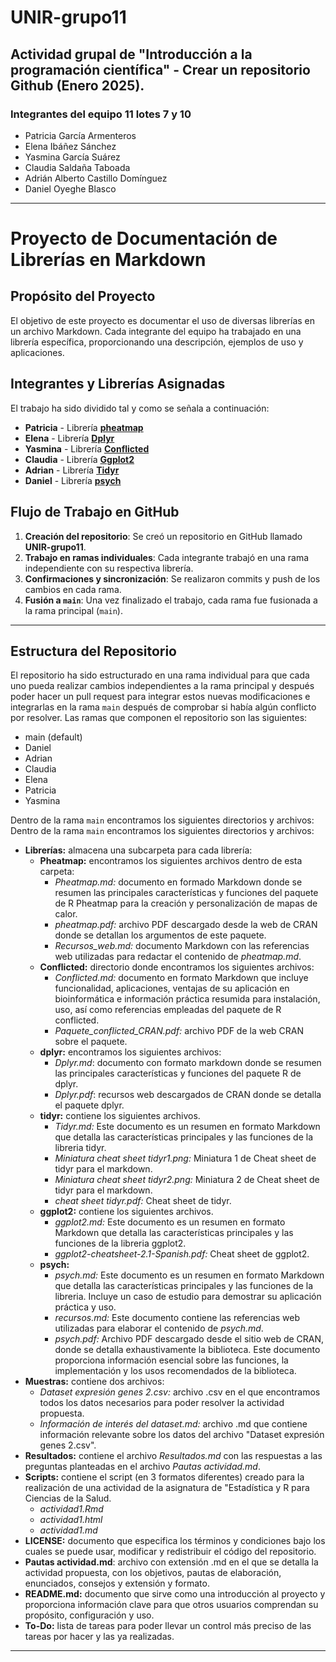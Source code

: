 # UNIR-grupo11

## Actividad grupal de "Introducción a la programación científica" - Crear un repositorio Github (Enero 2025).

### Integrantes del equipo 11 lotes 7 y 10
- Patricia García Armenteros
- Elena Ibáñez Sánchez
- Yasmina García Suárez
- Claudia Saldaña Taboada
- Adrián Alberto Castillo Domínguez
- Daniel Oyeghe Blasco

---

# Proyecto de Documentación de Librerías en Markdown

##  Propósito del Proyecto
El objetivo de este proyecto es documentar el uso de diversas librerías en un archivo Markdown. Cada integrante del equipo ha trabajado en una librería específica, proporcionando una descripción, ejemplos de uso y aplicaciones.

##  Integrantes y Librerías Asignadas
El trabajo ha sido dividido tal y como se señala a continuación:

- **Patricia** - Librería **[pheatmap](https://github.com/pgarmenteros/UNIR-grupo11/blob/main/Librer%C3%ADas/Pheatmap/Pheatmap.md)**
- **Elena** - Librería **[Dplyr](https://github.com/pgarmenteros/UNIR-grupo11/blob/main/Librer%C3%ADas/Dplyr/Dplyr.md)**
- **Yasmina** - Librería **[Conflicted](https://github.com/pgarmenteros/UNIR-grupo11/blob/310132cb95a3cb6de9830f40174f6c6d9fb38c8f/Librer%C3%ADas/Conflicted/Conflicted.md)**
- **Claudia** - Librería **[Ggplot2](https://github.com/pgarmenteros/UNIR-grupo11/blob/main/Librer%C3%ADas/ggplot2/ggplot2.md)**
- **Adrian** - Librería **[Tidyr](https://github.com/pgarmenteros/UNIR-grupo11/blob/Adrian/Librer%C3%ADas/Tidyr/Tidyr.md)**
- **Daniel** - Librería **[psych](https://github.com/pgarmenteros/UNIR-grupo11/blob/main/Librer%C3%ADas/psych/psych.md)**

## Flujo de Trabajo en GitHub
1. **Creación del repositorio**: Se creó un repositorio en GitHub llamado **UNIR-grupo11**.
2. **Trabajo en ramas individuales**: Cada integrante trabajó en una rama independiente con su respectiva librería.
3. **Confirmaciones y sincronización**: Se realizaron commits y push de los cambios en cada rama.
4. **Fusión a `main`**: Una vez finalizado el trabajo, cada rama fue fusionada a la rama principal (`main`).

---

## Estructura del Repositorio
El repositorio ha sido estructurado en una rama individual para que cada uno pueda realizar cambios independientes a la rama principal y después poder hacer un pull request para integrar estos nuevas modificaciones e integrarlas en la rama `main` después de comprobar si había algún conflicto por resolver. Las ramas que componen el repositorio son las siguientes:

- main (default)
- Daniel
- Adrian
- Claudia
- Elena
- Patricia
- Yasmina

Dentro de la rama `main` encontramos los siguientes directorios y archivos:
Dentro de la rama `main` encontramos los siguientes directorios y archivos:
- **Librerías:** almacena una subcarpeta para cada librería:
  - **Pheatmap:** encontramos los siguientes archivos dentro de esta carpeta:
    - *Pheatmap.md:* documento en formado Markdown donde se resumen las principales características y funciones del paquete de R Pheatmap para la creación y personalización de mapas de calor.
    - *pheatmap.pdf:* archivo PDF descargado desde la web de CRAN donde se detallan los argumentos de este paquete.
    - *Recursos_web.md:* documento Markdown con las referencias web utilizadas para redactar el contenido de *pheatmap.md*.
  - **Conflicted:** directorio donde encontramos los siguientes archivos:
    - *Conflicted.md:* documento en formato Markdown que incluye funcionalidad, aplicaciones, ventajas de su aplicación en bioinformática e información práctica resumida para instalación, uso, así como referencias empleadas del paquete de R conflicted.
    -  *Paquete_conflicted_CRAN.pdf:* archivo PDF de la web CRAN sobre el paquete.
  - **dplyr:** encontramos los siguientes archivos:
    - *Dplyr.md*: documento con formato markdown donde se resumen las principales características y funciones del paquete R de dplyr.
    - *Dplyr.pdf*: recursos web descargados de CRAN donde se detalla el paquete dplyr.
  - **tidyr:** contiene los siguientes archivos.
    - *Tidyr.md:* Este documento es un resumen en formato Markdown que detalla las características principales y las funciones de la libreria tidyr.
    - *Miniatura cheat sheet tidyr1.png:* Miniatura 1 de Cheat sheet de tidyr para el markdown.
    - *Miniatura cheat sheet tidyr2.png:* Miniatura 2 de Cheat sheet de tidyr para el markdown.
    - *cheat sheet tidyr.pdf:* Cheat sheet de tidyr.
  - **ggplot2:** contiene los siguientes archivos.
    - *ggplot2.md:* Este documento es un resumen en formato Markdown que detalla las características principales y las funciones de la libreria ggplot2.
    - *ggplot2-cheatsheet-2.1-Spanish.pdf:* Cheat sheet de ggplot2.
  - **psych:**
    - *psych.md:* Este documento es un resumen en formato Markdown que detalla las características principales y las funciones de la libreria. Incluye un caso de estudio para demostrar su aplicación práctica y uso.
    - *recursos.md:* Este documento contiene las referencias web utilizadas para elaborar el contenido de *psych.md*.
    - *psych.pdf:* Archivo PDF descargado desde el sitio web de CRAN, donde se detalla exhaustivamente la biblioteca. Este documento proporciona información esencial sobre las funciones, la implementación y los usos recomendados de la biblioteca.  
- **Muestras:** contiene dos archivos:
  - *Dataset expresión genes 2.csv:* archivo .csv en el que encontramos todos los datos necesarios para poder resolver la actividad propuesta.
  - *Información de interés del dataset.md:* archivo .md que contiene información relevante sobre los datos del archivo "Dataset expresión genes 2.csv".
- **Resultados:** contiene el archivo *Resultados.md* con las respuestas a las preguntas planteadas en el archivo *Pautas actividad.md*.
- **Scripts:** contiene el script (en 3 formatos diferentes) creado para la realización de una actividad de la asignatura de "Estadística y R para Ciencias de la Salud.
  - *actividad1.Rmd*
  - *actividad1.html*
  - *actividad1.md*
- **LICENSE:** documento que especifica los términos y condiciones bajo los cuales se puede usar, modificar y redistribuir el código del repositorio.
- **Pautas actividad.md**: archivo con extensión .md en el que se detalla la actividad propuesta, con los objetivos, pautas de elaboración, enunciados, consejos y extensión y formato.
- **README.md:** documento que sirve como una introducción al proyecto y proporciona información clave para que otros usuarios comprendan su propósito, configuración y uso.
- **To-Do:** lista de tareas para poder llevar un control más preciso de las tareas por hacer y las ya realizadas.
  
---
